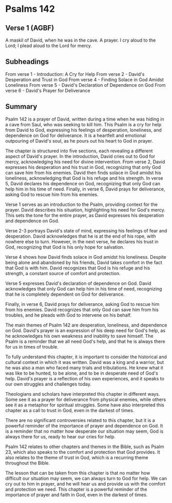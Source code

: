 # Psalms 142

## Verse 1 (AGBF)

A maskil of David, when he was in the cave. A prayer. I cry aloud to the Lord; I plead aloud to the Lord for mercy.

## Subheadings

From verse 1 - Introduction: A Cry for Help
From verse 2 - David's Desperation and Trust in God
From verse 4 - Finding Solace in God Amidst Loneliness
From verse 5 - David's Declaration of Dependence on God
From verse 6 - David's Prayer for Deliverance

## Summary

Psalm 142 is a prayer of David, written during a time when he was hiding in a cave from Saul, who was seeking to kill him. This Psalm is a cry for help from David to God, expressing his feelings of desperation, loneliness, and dependence on God for deliverance. It is a heartfelt and emotional outpouring of David's soul, as he pours out his heart to God in prayer.

The chapter is structured into five sections, each revealing a different aspect of David's prayer. In the introduction, David cries out to God for mercy, acknowledging his need for divine intervention. From verse 2, David expresses his desperation and his trust in God, recognizing that only God can save him from his enemies. David then finds solace in God amidst his loneliness, acknowledging that God is his refuge and his strength. In verse 5, David declares his dependence on God, recognizing that only God can help him in his time of need. Finally, in verse 6, David prays for deliverance, asking God to rescue him from his enemies.

Verse 1 serves as an introduction to the Psalm, providing context for the prayer. David describes his situation, highlighting his need for God's mercy. This sets the tone for the entire prayer, as David expresses his desperation and dependence on God.

Verse 2-3 portrays David's state of mind, expressing his feelings of fear and desperation. David acknowledges that he is at the end of his rope, with nowhere else to turn. However, in the next verse, he declares his trust in God, recognizing that God is his only hope for salvation.

Verse 4 shows how David finds solace in God amidst his loneliness. Despite being alone and abandoned by his friends, David takes comfort in the fact that God is with him. David recognizes that God is his refuge and his strength, a constant source of comfort and protection.

Verse 5 expresses David's declaration of dependence on God. David acknowledges that only God can help him in his time of need, recognizing that he is completely dependent on God for deliverance.

Finally, in verse 6, David prays for deliverance, asking God to rescue him from his enemies. David recognizes that only God can save him from his troubles, and he pleads with God to intervene on his behalf.

The main themes of Psalm 142 are desperation, loneliness, and dependence on God. David's prayer is an expression of his deep need for God's help, as he acknowledges his own weakness and inability to save himself. The Psalm is a reminder that we all need God's help, and that he is always there for us in times of trouble.

To fully understand this chapter, it is important to consider the historical and cultural context in which it was written. David was a king and a warrior, but he was also a man who faced many trials and tribulations. He knew what it was like to be hunted, to be alone, and to be in desperate need of God's help. David's prayer is a reflection of his own experiences, and it speaks to our own struggles and challenges today.

Theologians and scholars have interpreted this chapter in different ways. Some see it as a prayer for deliverance from physical enemies, while others see it as a metaphor for spiritual struggles. Some have also interpreted this chapter as a call to trust in God, even in the darkest of times.

There are no significant controversies related to this chapter, but it is a powerful reminder of the importance of prayer and dependence on God. It is a reminder that no matter how desperate our situation may seem, God is always there for us, ready to hear our cries for help.

Psalm 142 relates to other chapters and themes in the Bible, such as Psalm 23, which also speaks to the comfort and protection that God provides. It also relates to the theme of trust in God, which is a recurring theme throughout the Bible.

The lesson that can be taken from this chapter is that no matter how difficult our situation may seem, we can always turn to God for help. We can cry out to him in prayer, and he will hear us and provide us with the comfort and protection we need. This chapter is a powerful reminder of the importance of prayer and faith in God, even in the darkest of times.